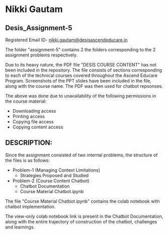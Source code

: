 # Nikki Gautam
## Desis_Assignment-5

Registered Email ID- nikki.gautam@desisascendeducare.in

The folder "assignment-5" contains 2 the folders corresponding to the 2 assignment problems respectively.

Due to its heavy nature, the PDF file "DESIS COURSE CONTENT" has not been included in the repository. The file consists of sections corresponding to each of the technical courses covered throughout the Ascend Educare Program. Screenshots of the PPT slides have been included in the file, along with the course name. 
The PDF was then used for chatbot repsonses. 

The above was done due to unavailability of the following permissions in the course material:
- Downloading access
- Printing access
- Copying file access
- Copying content access


## DESCRIPTION:
Since the assignment consisted of two internal problems, the structure of the files is as follows:
- Problem-1 (Managing Context Limitations)
  - Strategies Proposed and Studied
- Problem-2 (Course Content Chatbot)
  - Chatbot Documentation
  - Course Material Chatbot.ipynb
  
The file "Course Material Chatbot.ipynb" contains the colab notebook with chatbot implementation.

The view-only colab notebook link is present in the Chatbot Documentation, along with the entire trajectory of construction of the chatbot, challenges and learnings.
